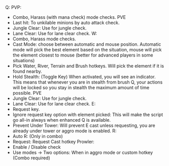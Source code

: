 Q:
PVP:
- Combo, Harass (with mana check) mode checks. 
PVE
- Last hit: To unkilable minions by auto attack check.
- Jungle Clear: Use for jungle check. 
- Lane Clear: Use for lane clear check.
W:
- Combo, Harass mode checks. 
- Cast Mode: choose between automatic and mouse position. Automatic mode will pick the best element based on the situation,
mouse will pick the element closest to mouse (better for advanced players in some situations)
- Pick Water, River, Terrain and Brush hotkeys. Will pick the element if it is found nearby.
- Hold Stealth: (Toggle Key) When activated, you will see an indicator. This means that whenever you are in stealth from brush Q,
your actions will be locked so you stay in stealth the maximum amount of time possible.
PVE
- Jungle Clear: Use for jungle check. 
- Lane Clear: Use for lane clear check.
E:
- Request key.
- Ignore request key option with element picked: This will make the script go all-in always when enhanced Q is available.
- Prevent Under Tower: Will prevent E cast unless requesting, you are already under tower or aggro mode is enabled.
R:
- Auto R: (Only in combo)
- Request: Request Cast hotkey
Prowler:
- Enable / Disable check
- Use modes -> Two options: When in aggro mode or custom hotkey (Combo required)
